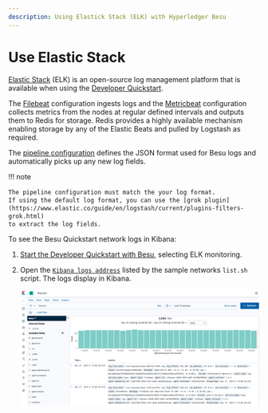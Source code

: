 ```yaml
---
description: Using Elastick Stack (ELK) with Hyperledger Besu
---
```


# Use Elastic Stack

[Elastic Stack] (ELK) is an open-source log management platform that is available when using the
[Developer Quickstart](../../tutorials/quickstart.md).

The [Filebeat] configuration ingests logs and the [Metricbeat] configuration collects metrics from the nodes at regular
defined intervals and outputs them to Redis for storage.
Redis provides a highly available mechanism enabling storage by any of the Elastic Beats and pulled by Logstash as required.

The [pipeline configuration] defines the JSON format used for Besu logs and automatically picks up any new log fields.

!!! note

    The pipeline configuration must match the your log format.
    If using the default log format, you can use the [grok plugin](https://www.elastic.co/guide/en/logstash/current/plugins-filters-grok.html)
    to extract the log fields.

To see the Besu Quickstart network logs in Kibana:

1. [Start the Developer Quickstart with Besu](../../tutorials/quickstart.md), selecting ELK monitoring.
1. Open the [`Kibana logs address`](http://localhost:5601/app/kibana#/discover) listed by the sample networks `list.sh` script.
    The logs display in Kibana.

    ![Kibana](../../../images/KibanaQuickstart.png)

<!-- Links -->
[Filebeat]: https://github.com/ConsenSys/quorum-dev-quickstart/blob/b72a0f64d685c851bf8be399a8e33bbdf0e09982/files/common/filebeat/filebeat.yml
[Metricbeat]: https://github.com/ConsenSys/quorum-dev-quickstart/blob/b72a0f64d685c851bf8be399a8e33bbdf0e09982/files/common/metricbeat/metricbeat.yml
[pipeline configuration]: https://github.com/ConsenSys/quorum-dev-quickstart/blob/b72a0f64d685c851bf8be399a8e33bbdf0e09982/files/common/logstash/pipeline/20_besu.conf
[Elastic Stack]: https://www.elastic.co/what-is/elk-stack
